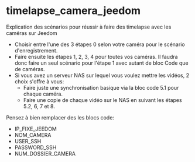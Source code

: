 # timelapse_camera_jeedom
Explication des scénarios pour réussir à faire des timelapse avec les caméras sur Jeedom

- Choisir entre l'une des 3 étapes 0 selon votre caméra pour le scénario d'enregistrement.
- Faire ensuite les étapes 1, 2, 3, 4 pour toutes vos caméras. Il faudra donc faire un seul scénario pour l'étape 1 avec autant de bloc Code que de caméras.
- Si vous avez un serveur NAS sur lequel vous voulez mettre les vidéos, 2 choix s'offre à vous:
    - Faire juste une synchronisation basique via la bloc code 5.1 pour chaque caméra.
    - Faire une copie de chaque vidéo sur le NAS en suivant les étapes 5.2, 6, 7 et 8.
    
Pensez à bien remplacer des les blocs code:
- IP_FIXE_JEEDOM
- NOM_CAMERA
- USER_SSH
- PASSWORD_SSH
- NUM_DOSSIER_CAMERA
